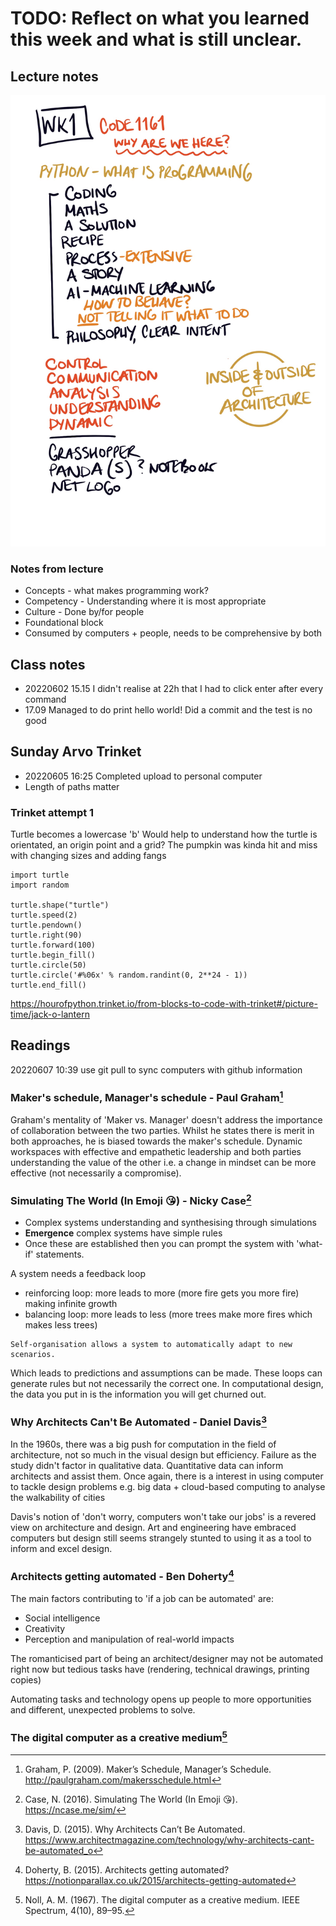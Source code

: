 # TODO: Reflect on what you learned this week and what is still unclear.
## Lecture notes
![alt-text](..\set1\Pavlovic-B_LectureNotes.jpg)

### Notes from lecture
* Concepts - what makes programming work?
* Competency - Understanding where it is most appropriate 
* Culture - Done by/for people
* Foundational block
* Consumed by computers + people, needs to be comprehensive by both

## Class notes
* 20220602 15.15 I didn't realise at 22h that I had to click enter after every command
* 17.09 Managed to do print hello world!
Did a commit and the test is no good

## Sunday Arvo Trinket
* 20220605 16:25 Completed upload to personal computer
* Length of paths matter

### Trinket attempt 1
Turtle becomes a lowercase 'b'
Would help to understand how the turtle is orientated, an origin point and a grid? The pumpkin was kinda hit and miss with changing sizes and adding fangs
```
import turtle
import random

turtle.shape("turtle")
turtle.speed(2)
turtle.pendown()
turtle.right(90)
turtle.forward(100)
turtle.begin_fill()
turtle.circle(50)
turtle.circle('#%06x' % random.randint(0, 2**24 - 1))
turtle.end_fill()
```
https://hourofpython.trinket.io/from-blocks-to-code-with-trinket#/picture-time/jack-o-lantern 

## Readings
20220607 10:39 use git pull to sync computers with github information

### Maker's schedule, Manager's schedule - Paul Graham[^1]

Graham's mentality of 'Maker vs. Manager' doesn't address the importance of collaboration between the two parties. Whilst he states there is merit in both approaches, he is biased towards the maker's schedule. Dynamic workspaces with effective and empathetic leadership and both parties understanding the value of the other i.e. a change in mindset can be more effective (not necessarily a compromise).

### Simulating The World (In Emoji 😘) - Nicky Case[^2]

* Complex systems understanding and synthesising through simulations
* **Emergence** complex systems have simple rules
* Once these are established then you can prompt the system with 'what-if' statements.

A system needs a feedback loop
* reinforcing loop: more leads to more (more fire gets you more fire) making infinite growth
* balancing loop: more leads to less (more trees make more fires which makes less trees) 
```
Self-organisation allows a system to automatically adapt to new scenarios.
```
Which leads to predictions and assumptions can be made.
These loops can generate rules but not necessarily the correct one. In computational design, the data you put in is the information you will get churned out.

### Why Architects Can't Be Automated - Daniel Davis[^3]
In the 1960s, there was a big push for computation in the field of architecture, not so much in the visual design but efficiency. Failure as the study didn't factor in qualitative data. Quantitative data can inform architects and assist them. Once again, there is a interest in using computer to tackle design problems e.g. big data + cloud-based computing to analyse the walkability of cities

Davis's notion of 'don't worry, computers won't take our jobs' is a revered view on architecture and design. Art and engineering have embraced computers but design still seems strangely stunted to using it as a tool to inform and excel design.

### Architects getting automated - Ben Doherty[^4]
The main factors contributing to 'if a job can be automated' are:

* Social intelligence
* Creativity
* Perception and manipulation of real-world impacts

The romanticised part of being an architect/designer may not be automated right now but tedious tasks have (rendering, technical drawings, printing copies)

Automating tasks and technology opens up people to more opportunities and different, unexpected problems to solve.

### The digital computer as a creative medium[^5]


[^1]: Graham, P. (2009). Maker’s Schedule, Manager’s Schedule. http://paulgraham.com/makersschedule.html 

[^2]: Case, N. (2016). Simulating The World (In Emoji 😘). https://ncase.me/sim/ 

[^3]: Davis, D. (2015). Why Architects Can’t Be Automated. https://www.architectmagazine.com/technology/why-architects-cant-be-automated_o 

[^4]: Doherty, B. (2015). Architects getting automated? https://notionparallax.co.uk/2015/architects-getting-automated

[^5]: Noll, A. M. (1967). The digital computer as a creative medium. IEEE Spectrum, 4(10), 89–95.